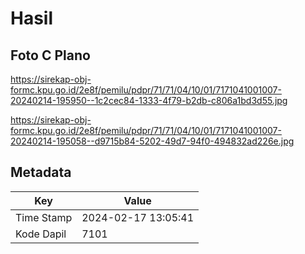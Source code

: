 # Hasil

## Foto C Plano

https://sirekap-obj-formc.kpu.go.id/2e8f/pemilu/pdpr/71/71/04/10/01/7171041001007-20240214-195950--1c2cec84-1333-4f79-b2db-c806a1bd3d55.jpg

https://sirekap-obj-formc.kpu.go.id/2e8f/pemilu/pdpr/71/71/04/10/01/7171041001007-20240214-195058--d9715b84-5202-49d7-94f0-494832ad226e.jpg


## Metadata

| Key        | Value               |
| ---------- | ------------------- |
| Time Stamp | 2024-02-17 13:05:41 |
| Kode Dapil | 7101                |



